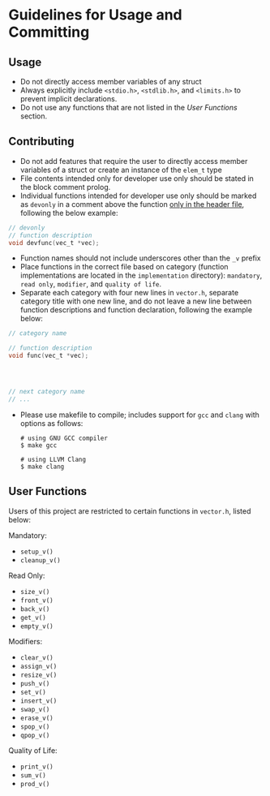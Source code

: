 Guidelines for Usage and Committing
==================================

## Usage
* Do not directly access member variables of any struct
* Always explicitly include ```<stdio.h>```, ```<stdlib.h>```, and ```<limits.h>``` to prevent implicit declarations.
* Do not use any functions that are not listed in the <i>User Functions</i> section.

## Contributing
* Do not add features that require the user to directly access member variables of a struct or create an instance of the ```elem_t``` type
* File contents intended only for developer use only should be stated in the block comment prolog.
* Individual functions intended for developer use only should be marked as ```devonly``` in a comment above the function <u>only in the header file</u>, following the below example:
```c
// devonly
// function description
void devfunc(vec_t *vec);
```
* Function names should not include underscores other than the ```_v``` prefix
* Place functions in the correct file based on category (function implementations are located in the ```implementation``` directory): ```mandatory```, ```read only```, ```modifier```, and ```quality of life```.
* Separate each category with four new lines in ```vector.h```, separate category title with one new line, and do not leave a new line between function descriptions and function declaration, following the example below:
```c
// category name

// function description
void func(vec_t *vec);




// next category name
// ...
```
* Please use makefile to compile; includes support for `gcc` and `clang` with options as follows:
    ```
    # using GNU GCC compiler
    $ make gcc

    # using LLVM Clang
    $ make clang
    ```

## User Functions
Users of this project are restricted to certain functions in ```vector.h```, listed below:

Mandatory:
* ```setup_v()```
* ```cleanup_v()```

Read Only:
* ```size_v()```
* ```front_v()```
* ```back_v()```
* ```get_v()```
* ```empty_v()```

Modifiers:
* ```clear_v()```
* ```assign_v()```
* ```resize_v()```
* ```push_v()```
* ```set_v()```
* ```insert_v()```
* ```swap_v()```
* ```erase_v()```
* ```spop_v()```
* ```qpop_v()```

Quality of Life:
* ```print_v()```
* ```sum_v()```
* ```prod_v()```
